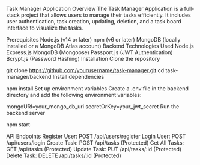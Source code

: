 Task Manager Application
Overview
The Task Manager Application is a full-stack project that allows users to manage their tasks efficiently. It includes user authentication, task creation, updating, deletion, and a task board interface to visualize the tasks.

Prerequisites
Node.js (v14 or later)
npm (v6 or later)
MongoDB (locally installed or a MongoDB Atlas account)
Backend
Technologies Used
Node.js
Express.js
MongoDB (Mongoose)
Passport.js (JWT Authentication)
Bcrypt.js (Password Hashing)
Installation
Clone the repository

git clone https://github.com/yourusername/task-manager.git
cd task-manager/backend
Install dependencies

npm install
Set up environment variables
Create a .env file in the backend directory and add the following environment variables:

mongoURI=your_mongo_db_uri
secretOrKey=your_jwt_secret
Run the backend server

npm start

API Endpoints
Register User: POST /api/users/register
Login User: POST /api/users/login
Create Task: POST /api/tasks (Protected)
Get All Tasks: GET /api/tasks (Protected)
Update Task: PUT /api/tasks/:id (Protected)
Delete Task: DELETE /api/tasks/:id (Protected)
